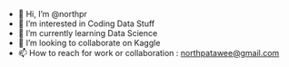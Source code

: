 - 👋 Hi, I’m @northpr
- 👀 I’m interested in Coding Data Stuff
- 🌱 I’m currently learning Data Science
- 💞️ I’m looking to collaborate on Kaggle
- 📫 How to reach for work or collaboration : northpatawee@gmail.com

<!---
northpr/northpr is a ✨ special ✨ repository because its `README.md` (this file) appears on your GitHub profile.
You can click the Preview link to take a look at your changes.
--->
